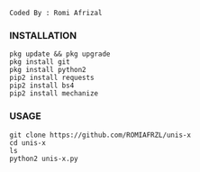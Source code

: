 ````
Coded By : Romi Afrizal
````
### INSTALLATION
````
pkg update && pkg upgrade 
pkg install git 
pkg install python2 
pip2 install requests 
pip2 install bs4 
pip2 install mechanize 
````
### USAGE
````
git clone https://github.com/ROMIAFRZL/unis-x 
cd unis-x
ls 
python2 unis-x.py
````
#
